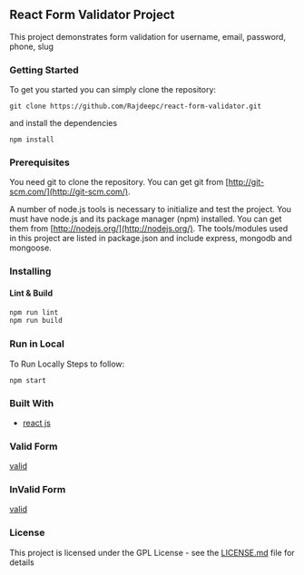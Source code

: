 ## React Form Validator Project

This project demonstrates form validation for username, email, password, phone, slug

### Getting Started
To get you started you can simply clone the repository:

```
git clone https://github.com/Rajdeepc/react-form-validator.git
```
and install the dependencies
```
npm install
```

### Prerequisites
You need git to clone the repository. You can get git from
[http://git-scm.com/](http://git-scm.com/).

A number of node.js tools is necessary to initialize and test the project. You must have node.js and its package manager (npm) installed. You can get them from  [http://nodejs.org/](http://nodejs.org/). The tools/modules used in this project are listed in package.json and include express, mongodb and mongoose.


### Installing

#### Lint & Build

```sh
npm run lint
npm run build
```

### Run in Local

To Run Locally Steps to follow:

``` 
npm start

```

### Built With

* [react js](https://github.com/facebook/react)


### Valid Form

[valid](valid.png)

### InValid Form

[valid](validfailed.png)


### License

This project is licensed under the GPL License - see the [LICENSE.md](LICENSE.md) file for details
